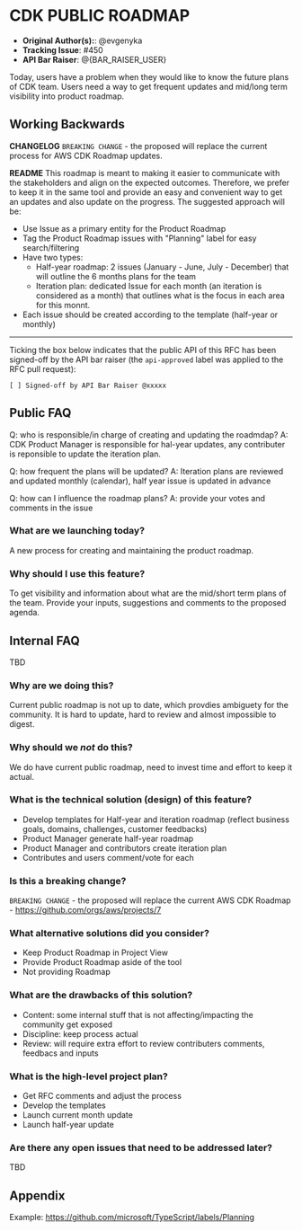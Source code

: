 # CDK PUBLIC ROADMAP

* **Original Author(s):**: @evgenyka
* **Tracking Issue**: #450
* **API Bar Raiser**: @{BAR_RAISER_USER}

Today, users have a problem when they would like to know the future plans of CDK team.
Users need a way to get frequent updates and mid/long term visibility into product roadmap.

## Working Backwards

**CHANGELOG**
`BREAKING CHANGE` - the proposed will replace the current process for AWS CDK Roadmap updates.

**README**
This roadmap is meant to making it easier to communicate with the stakeholders and align on the expected outcomes.
Therefore, we prefer to keep it in the same tool and provide an easy and convenient way to get an updates and also update on the progress.
The suggested approach will be:

- Use Issue as a primary entity for the Product Roadmap
- Tag the Product Roadmap issues with "Planning" label for easy search/filtering
- Have two types:
    - Half-year roadmap: 2 issues (January - June, July - December) that will outline the 6 months plans for the team
    - Iteration plan: dedicated Issue for each month (an iteration is considered as a month) that outlines what is the focus in each area for this monnt.
- Each issue should be created according to the template (half-year or monthly)

---

Ticking the box below indicates that the public API of this RFC has been
signed-off by the API bar raiser (the `api-approved` label was applied to the
RFC pull request):

```
[ ] Signed-off by API Bar Raiser @xxxxx
```

## Public FAQ

Q: who is responsible/in charge of creating and updating the roadmdap?
A: CDK Product Manager is responsible for hal-year updates, any contributer is reponsible to update the iteration plan.

Q: how frequent the plans will be updated?
A: Iteration plans are reviewed and updated monthly (calendar), half year issue is updated in advance

Q: how can I influence the roadmap plans?
A: provide your votes and comments in the issue

### What are we launching today?

A new process for creating and maintaining the product roadmap.

### Why should I use this feature?

To get visibility and information about what are the mid/short term plans of the team.
Provide your inputs, suggestions and comments to the proposed agenda.

## Internal FAQ

TBD

### Why are we doing this?

Current public roadmap is not up to date, which provdies ambiguety for the community.
It is hard to update, hard to review and almost impossible to digest.

### Why should we _not_ do this?

We do have current public roadmap, need to invest time and effort to keep it actual.

### What is the technical solution (design) of this feature?

- Develop templates for Half-year and iteration roadmap (reflect business goals, domains, challenges, customer feedbacks)
- Product Manager generate half-year roadmap
- Product Manager and contributors create iteration plan
- Contributes and users comment/vote for each

### Is this a breaking change?

`BREAKING CHANGE` - the proposed will replace the current  AWS CDK Roadmap - <https://github.com/orgs/aws/projects/7>

### What alternative solutions did you consider?

- Keep Product Roadmap in Project View
- Provide Product Roadmap aside of the tool
- Not providing Roadmap

### What are the drawbacks of this solution?

- Content: some internal stuff that is not affecting/impacting the community get exposed
- Discipline: keep process actual
- Review: will require extra effort to review contributers comments, feedbacs and inputs

### What is the high-level project plan?

- Get RFC comments and adjust the process
- Develop the templates
- Launch current month update
- Launch half-year update

### Are there any open issues that need to be addressed later?

TBD

## Appendix

Example: <https://github.com/microsoft/TypeScript/labels/Planning>